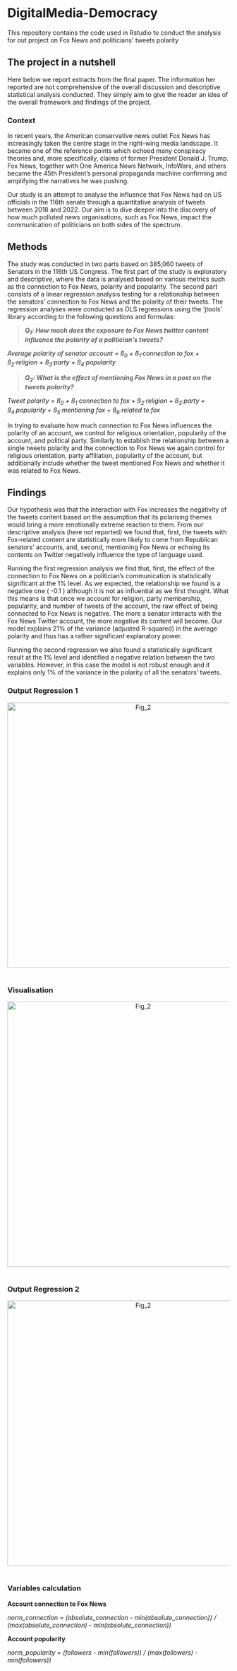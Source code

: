 # DigitalMedia-Democracy
This repository contains the code used in Rstudio to conduct the analysis for out project on Fox News and politicians' tweets polarity

## The project in a nutshell

Here below we report extracts from the final paper. The information her reported are not comprehensive of the overall discussion and descriptive statistical analysis conducted. They simply aim to give the reader an idea of the overall framework and findings of the project. 

### Context
In recent years, the American conservative news outlet Fox News has increasingly taken the centre stage in the right-wing media landscape. It became one of the reference points which echoed many conspiracy theories and, more specifically, claims of former President Donald J. Trump. Fox News, together with One America News Network, InfoWars, and others became the 45th President’s personal propaganda machine confirming and amplifying the narratives he was pushing.

Our study is an attempt to analyse the influence that Fox News had on US officials in the 116th senate through a quantitative analysis of tweets between 2018 and 2022. Our aim is to dive deeper into the discovery of how much polluted news organisations, such as Fox News, impact the communication of politicians on both sides of the spectrum.

## Methods
The study was conducted in two parts based on 385,060 tweets of Senators in the 116th US Congress. The first part of the study is exploratory and descriptive, where the data is analysed based on various metrics such as the connection to Fox News, polarity and popularity. The second part consists of a linear regression analysis testing for a relationship between the senators’ connection to Fox News and the polarity of their tweets. The regression analyses were conducted as OLS regressions using the ‘jtools’ library according to the following questions and formulas:

> ***Q<sub>1</sub>: How much does the exposure to Fox News twitter content influence the polarity of a politician's tweets?***

_Average polarity of senator account = ß<sub>0</sub> + ß<sub>1</sub>·connection to fox + ß<sub>2</sub>·religion + ß<sub>3</sub>·party + ß<sub>4</sub>·popularity_

> ***Q<sub>2</sub>: What is the effect of mentioning Fox News in a post on the tweets polarity?***

_Tweet polarity = ß<sub>0</sub> + ß<sub>1</sub>·connection to fox + ß<sub>2</sub>·religion + ß<sub>3</sub>·party + ß<sub>4·</sub>popularity + ß<sub>5</sub>·mentioning fox + ß<sub>6</sub>·related to fox_

In trying to evaluate how much connection to Fox News influences the polarity of an account, we control for religious orientation, popularity of the account, and political party. Similarly to establish the relationship between a single tweets polarity and the connection to Fox News we again control for religious orientation, party affiliation, popularity of the account, but additionally include whether the tweet mentioned Fox News and whether it was related to Fox News.

## Findings
Our hypothesis was that the interaction with Fox increases the negativity of the tweets content based on the assumption that its polarising themes would bring a more emotionally extreme reaction to them. From our descriptive analysis (here not reported) we found that, first, the tweets with Fox-related content are statistically more likely to come from Republican senators’ accounts, and, second, mentioning Fox News or echoing its contents on Twitter negatively influence the type of language used.

Running the first regression analysis we find that, first, the effect of the connection to Fox News on a politician’s communication is statistically significant at the 1% level. As we expected, the relationship we found is a negative one ( -0.1 ) although it is not as influential as we first thought. What this means is that once we account for religion, party membership, popularity, and number of tweets of the account, the raw effect of being connected to Fox News is negative. The more a senator interacts with the Fox News Twitter account, the more negative its content will become. Our model explains 21% of the variance (adjusted R-squared) in the average polarity and thus has a rather significant explanatory power.

Running the second regression we also found a statistically significant result at the 1% level and identified a negative relation between the two variables. However, in this case the model is not robust enough and it explains only 1% of the variance in the polarity of all the senators’ tweets.

### Output Regression 1 
<div align="center"> 
<img width="600" alt="Fig_2" src="https://user-images.githubusercontent.com/55432992/232209772-0bda2fe0-7b03-4518-bbf5-3f4d18c69a52.png">
 <br><br>
</div>

### Visualisation
 <div align="center"> 
<img width="600" alt="Fig_2" src="https://user-images.githubusercontent.com/55432992/232209833-a5ca8178-0a12-4dc2-8e8f-2b269c661601.png">
 <br><br>
</div>

### Output Regression 2
 <div align="center"> 
<img width="600" alt="Fig_2" src="https://user-images.githubusercontent.com/55432992/232209643-a67e6f33-c539-41cd-acbc-ab13196aaa50.png">
 <br><br>
</div>

### Variables calculation

**Account connection to Fox News**

_norm_connection = (absolute_connection - min(absolute_connection)) / (max(absolute_connection) - min(absolute_connection))_

**Account popularity** 

_norm_popularity = (followers - min(followers)) / (max(followers) - min(followers))_


